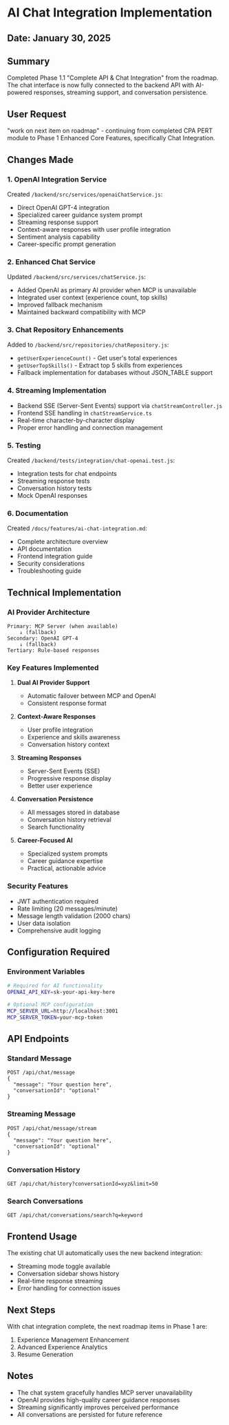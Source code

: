 # AI Chat Integration Implementation

## Date: January 30, 2025

## Summary
Completed Phase 1.1 "Complete API & Chat Integration" from the roadmap. The chat interface is now fully connected to the backend API with AI-powered responses, streaming support, and conversation persistence.

## User Request
"work on next item on roadmap" - continuing from completed CPA PERT module to Phase 1 Enhanced Core Features, specifically Chat Integration.

## Changes Made

### 1. OpenAI Integration Service
Created `/backend/src/services/openaiChatService.js`:
- Direct OpenAI GPT-4 integration
- Specialized career guidance system prompt
- Streaming response support
- Context-aware responses with user profile integration
- Sentiment analysis capability
- Career-specific prompt generation

### 2. Enhanced Chat Service
Updated `/backend/src/services/chatService.js`:
- Added OpenAI as primary AI provider when MCP is unavailable
- Integrated user context (experience count, top skills)
- Improved fallback mechanism
- Maintained backward compatibility with MCP

### 3. Chat Repository Enhancements
Added to `/backend/src/repositories/chatRepository.js`:
- `getUserExperienceCount()` - Get user's total experiences
- `getUserTopSkills()` - Extract top 5 skills from experiences
- Fallback implementation for databases without JSON_TABLE support

### 4. Streaming Implementation
- Backend SSE (Server-Sent Events) support via `chatStreamController.js`
- Frontend SSE handling in `chatStreamService.ts`
- Real-time character-by-character display
- Proper error handling and connection management

### 5. Testing
Created `/backend/tests/integration/chat-openai.test.js`:
- Integration tests for chat endpoints
- Streaming response tests
- Conversation history tests
- Mock OpenAI responses

### 6. Documentation
Created `/docs/features/ai-chat-integration.md`:
- Complete architecture overview
- API documentation
- Frontend integration guide
- Security considerations
- Troubleshooting guide

## Technical Implementation

### AI Provider Architecture
```
Primary: MCP Server (when available)
    ↓ (fallback)
Secondary: OpenAI GPT-4
    ↓ (fallback)
Tertiary: Rule-based responses
```

### Key Features Implemented
1. **Dual AI Provider Support**
   - Automatic failover between MCP and OpenAI
   - Consistent response format

2. **Context-Aware Responses**
   - User profile integration
   - Experience and skills awareness
   - Conversation history context

3. **Streaming Responses**
   - Server-Sent Events (SSE)
   - Progressive response display
   - Better user experience

4. **Conversation Persistence**
   - All messages stored in database
   - Conversation history retrieval
   - Search functionality

5. **Career-Focused AI**
   - Specialized system prompts
   - Career guidance expertise
   - Practical, actionable advice

### Security Features
- JWT authentication required
- Rate limiting (20 messages/minute)
- Message length validation (2000 chars)
- User data isolation
- Comprehensive audit logging

## Configuration Required

### Environment Variables
```bash
# Required for AI functionality
OPENAI_API_KEY=sk-your-api-key-here

# Optional MCP configuration
MCP_SERVER_URL=http://localhost:3001
MCP_SERVER_TOKEN=your-mcp-token
```

## API Endpoints

### Standard Message
```
POST /api/chat/message
{
  "message": "Your question here",
  "conversationId": "optional"
}
```

### Streaming Message
```
POST /api/chat/message/stream
{
  "message": "Your question here",
  "conversationId": "optional"
}
```

### Conversation History
```
GET /api/chat/history?conversationId=xyz&limit=50
```

### Search Conversations
```
GET /api/chat/conversations/search?q=keyword
```

## Frontend Usage

The existing chat UI automatically uses the new backend integration:
- Streaming mode toggle available
- Conversation sidebar shows history
- Real-time response streaming
- Error handling for connection issues

## Next Steps

With chat integration complete, the next roadmap items in Phase 1 are:
1. Experience Management Enhancement
2. Advanced Experience Analytics
3. Resume Generation

## Notes
- The chat system gracefully handles MCP server unavailability
- OpenAI provides high-quality career guidance responses
- Streaming significantly improves perceived performance
- All conversations are persisted for future reference